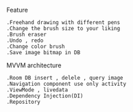 Feature

    .Freehand drawing with different pens
    .Change the brush size to your liking
    .Brush eraser
    .Undo , redo
    .Change color brush 
    .Save image bitmap in DB 
    
MVVM architecture 

    .Room DB insert , delele , query image
    .Navigation component use only activity
    .ViewMode , livedata 
    .Dependency Injection(DI)
    .Repository
